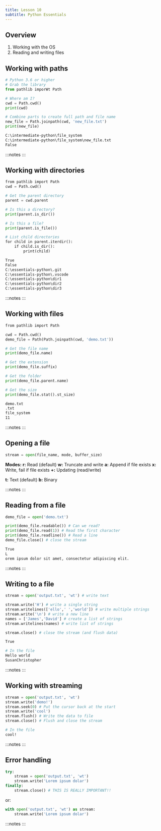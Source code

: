 ```yaml
---
title: Lesson 10
subtitle: Python Essentials
---
```


## Overview

1. Working with the OS
1. Reading and writing files

## Working with paths

```python
# Python 3.6 or higher
# Grab the library
from pathlib imporWt Path

# Where am I?
cwd = Path.cwd()
print(cwd)

# Combine parts to create full path and file name
new_file = Path.joinpath(cwd, 'new_file.txt')
print(new_file)
```

```bash
C:\intermediate-python\file_system
C:\intermediate-python\file_system\new_file.txt
False
```

:::notes
:::

## Working with directories

```python
from pathlib import Path
cwd = Path.cwd()

# Get the parent directory
parent = cwd.parent

# Is this a directory?
print(parent.is_dir())

# Is this a file?
print(parent.is_file())

# List child directories
for child in parent.iterdir():
    if child.is_dir():
        print(child)
```

```bash
True
False
C:\essentials-python\.git
C:\essentials-python\.vscode
C:\essentials-python\dir1
C:\essentials-python\dir2
C:\essentials-python\dir3
```

:::notes
:::

## Working with files

```python
from pathlib import Path

cwd = Path.cwd()
demo_file = Path(Path.joinpath(cwd, 'demo.txt'))

# Get the file name
print(demo_file.name)

# Get the extension
print(demo_file.suffix)

# Get the folder
print(demo_file.parent.name)

# Get the size
print(demo_file.stat().st_size)
```

```bash
demo.txt
.txt
file_system
11
```

:::notes
:::

## Opening a file

```python
stream = open(file_name, mode, buffer_size)
```

**Modes:**
**r:** Read (default)
**w:** Truncate and write
**a:** Append if file exists
**x:** Write, fail if file exists
**+:** Updating (read/write)

**t:** Text (default)
**b:** Binary

:::notes
:::

## Reading from a file

```python
demo_file = open('demo.txt')

print(demo_file.readable()) # Can we read?
print(demo_file.read(1)) # Read the first character
print(demo_file.readline()) # Read a line
demo_file.close() # close the stream
```

```bash
True
L
orem ipsum dolor sit amet, consectetur adipiscing elit.
```

:::notes
:::

## Writing to a file

```python
stream = open('output.txt', 'wt') # write text

stream.write('H') # write a single string
stream.writelines(['ello',' ','world']) # write multiple strings
stream.write('\n') # write a new line
names = ['James','David'] # create a list of strings
stream.writelines(names) # write list of strings 

stream.close() # close the stream (and flush data)
```

```bash
True

# In the file
Hello world
SusanChristopher
```

:::notes
:::

## Working with streaming

```python
stream = open('output.txt', 'wt')
stream.write('demo!')
stream.seek(0) # Put the cursor back at the start
stream.write('cool')
stream.flush() # Write the data to file
stream.close() # Flush and close the stream
```

```bash
# In the file
cool!
```

:::notes
:::

## Error handling

```python
try:
	stream = open('output.txt', 'wt')
	stream.write('Lorem ipsum dolar')
finally:
	stream.close() # THIS IS REALLY IMPORTANT!!
```

or:

```python
with open('output.txt', 'wt') as stream:
    stream.write('Lorem ipsum dolar')
```

:::notes
:::

